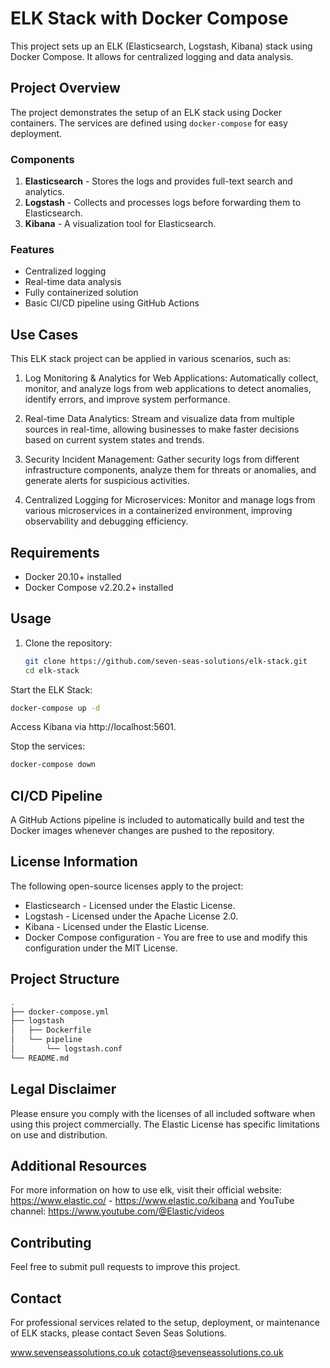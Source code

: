 # ELK Stack with Docker Compose

This project sets up an ELK (Elasticsearch, Logstash, Kibana) stack using Docker Compose. It allows for centralized logging and data analysis.

## Project Overview

The project demonstrates the setup of an ELK stack using Docker containers. The services are defined using `docker-compose` for easy deployment.

### Components
1. **Elasticsearch** - Stores the logs and provides full-text search and analytics.
2. **Logstash** - Collects and processes logs before forwarding them to Elasticsearch.
3. **Kibana** - A visualization tool for Elasticsearch.

### Features
- Centralized logging
- Real-time data analysis
- Fully containerized solution
- Basic CI/CD pipeline using GitHub Actions

## Use Cases
This ELK stack project can be applied in various scenarios, such as:

1. Log Monitoring & Analytics for Web Applications:
Automatically collect, monitor, and analyze logs from web applications to detect anomalies, identify errors, and improve system performance.

2. Real-time Data Analytics:
Stream and visualize data from multiple sources in real-time, allowing businesses to make faster decisions based on current system states and trends.

3. Security Incident Management:
Gather security logs from different infrastructure components, analyze them for threats or anomalies, and generate alerts for suspicious activities.

4. Centralized Logging for Microservices:
Monitor and manage logs from various microservices in a containerized environment, improving observability and debugging efficiency.

## Requirements

- Docker 20.10+ installed
- Docker Compose v2.20.2+ installed

## Usage

1. Clone the repository:

   ```bash
   git clone https://github.com/seven-seas-solutions/elk-stack.git
   cd elk-stack

Start the ELK Stack:

   ```bash
docker-compose up -d
```
Access Kibana via http://localhost:5601.

Stop the services:

   ```bash
docker-compose down
```

## CI/CD Pipeline

A GitHub Actions pipeline is included to automatically build and test the Docker images whenever changes are pushed to the repository.

## License Information

The following open-source licenses apply to the project:

- Elasticsearch - Licensed under the Elastic License.
- Logstash - Licensed under the Apache License 2.0.
- Kibana - Licensed under the Elastic License.
- Docker Compose configuration - You are free to use and modify this configuration under the MIT License.

## Project Structure

   ```bash
.
├── docker-compose.yml
├── logstash
│   ├── Dockerfile
│   └── pipeline
│       └── logstash.conf
└── README.md
```

## Legal Disclaimer

Please ensure you comply with the licenses of all included software when using this project commercially. The Elastic License has specific limitations on use and distribution.

## Additional Resources
For more information on how to use elk, visit their official website: https://www.elastic.co/ - https://www.elastic.co/kibana
and YouTube channel: https://www.youtube.com/@Elastic/videos

## Contributing

Feel free to submit pull requests to improve this project.

## Contact

For professional services related to the setup, deployment, or maintenance of ELK stacks, please contact Seven Seas Solutions.

www.sevenseassolutions.co.uk
cotact@sevenseassolutions.co.uk
